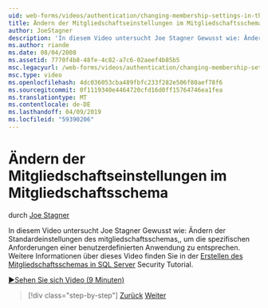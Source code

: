 ```yaml
---
uid: web-forms/videos/authentication/changing-membership-settings-in-the-default-membership-schema
title: Ändern der Mitgliedschaftseinstellungen im Mitgliedschaftsschema | Microsoft-Dokumentation
author: JoeStagner
description: 'In diesem Video untersucht Joe Stagner Gewusst wie: Ändern der Standardeinstellungen des mitgliedschaftsschemas,, um die spezifischen Anforderungen einer benutzerdefinierten Anwendung zu entsprechen. Für ...'
ms.author: riande
ms.date: 08/04/2008
ms.assetid: 7770f4b8-48fe-4c82-a7c6-02aeef4b85b5
msc.legacyurl: /web-forms/videos/authentication/changing-membership-settings-in-the-default-membership-schema
msc.type: video
ms.openlocfilehash: 4dc036053cba489fbfc233f282e506f80aef78f6
ms.sourcegitcommit: 0f1119340e4464720cfd16d0ff15764746ea1fea
ms.translationtype: MT
ms.contentlocale: de-DE
ms.lasthandoff: 04/09/2019
ms.locfileid: "59390206"
---
```

# <a name="changing-membership-settings-in-the-default-membership-schema"></a>Ändern der Mitgliedschaftseinstellungen im Mitgliedschaftsschema

durch [Joe Stagner](https://github.com/JoeStagner)

In diesem Video untersucht Joe Stagner Gewusst wie: Ändern der Standardeinstellungen des mitgliedschaftsschemas,, um die spezifischen Anforderungen einer benutzerdefinierten Anwendung zu entsprechen. Weitere Informationen über dieses Video finden Sie in der [Erstellen des Mitgliedschaftsschemas in SQL Server](../../overview/older-versions-security/membership/creating-the-membership-schema-in-sql-server-vb.md) Security Tutorial.

[&#9654;Sehen Sie sich Video (9 Minuten)](https://channel9.msdn.com/Blogs/ASP-NET-Site-Videos/changing-membership-settings-in-the-default-membership-schema)

> [!div class="step-by-step"]
> [Zurück](configuring-sql-to-work-with-membership-schemas.md)
> [Weiter](creating-user-accounts-with-the-create-user-wizard.md)
